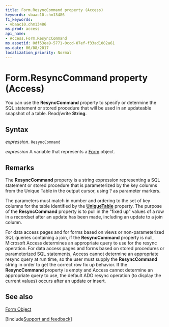 ```yaml
---
title: Form.ResyncCommand property (Access)
keywords: vbaac10.chm13486
f1_keywords:
- vbaac10.chm13486
ms.prod: access
api_name:
- Access.Form.ResyncCommand
ms.assetid: 0df53ea9-5771-0ccd-07ef-f33ad1082a61
ms.date: 06/08/2017
localization_priority: Normal
---
```



# Form.ResyncCommand property (Access)

You can use the  **ResyncCommand** property to specify or determine the SQL statement or stored procedure that will be used in an updateable snapshot of a table. Read/write **String**.


## Syntax

_expression_. `ResyncCommand`

_expression_ A variable that represents a [Form](Access.Form.md) object.


## Remarks

The  **ResyncCommand** property is a string expression representing a SQL statement or stored procedure that is parameterized by the key columns from the Unique Table in the output cursor, using ? as parameter markers.

The parameters must match in number and ordering to the set of key columns for the table identified by the  **[UniqueTable](Access.Form.UniqueTable.md)** property. The purpose of the **ResyncCommand** property is to pull in the "fixed up" values of a row in a recordset after an update has been made, including an update to a join column.

For data access pages and for forms based on views or non-parameterized SQL queries containing a join, if the  **ResyncCommand** property is null, Microsoft Access determines an appropriate query to use for the resync operation. For data access pages and forms based on stored procedures or parameterized SQL statements, Access cannot determine an appropriate resync query at run time, so the user must supply the **ResyncCommand** string in order to get the correct row fix up behavior. If the **ResyncCommand** property is empty and Access cannot determine an appropriate query to use, the default ADO resync operation (to display the current values) occurs after an update or insert.


## See also


[Form Object](Access.Form.md)

[!include[Support and feedback](~/includes/feedback-boilerplate.md)]